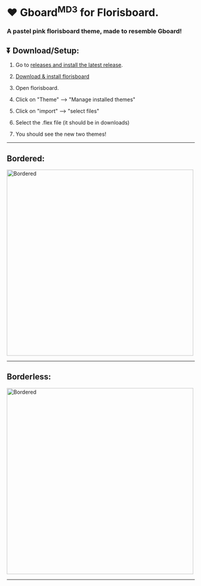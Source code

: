 # ♥️ Gboard<sup>MD3</sup> for Florisboard.
<h3> A pastel pink florisboard theme, made to resemble Gboard!</h3>

## ⏬ Download/Setup:

1. Go to [releases and install the latest release](https://github.com/TeaEndsAcronyms/Pink-MD3-Florisboard-Theme/releases).

2. [Download & install florisboard](https://apt.izzysoft.de/fdroid/index/apk/dev.patrickgold.florisboard.beta)

4. Open florisboard.

5. Click on "Theme" --> "Manage installed themes"

6. Click on "import" --> "select files"

7. Select the .flex file (it should be in downloads)

8. You should see the new two themes!

---
## Bordered:
<img src="https://github.com/TeaEndsAcronyms/Gboard-for-Florisboard-theme/assets/123305689/cd5c584d-ecc9-4377-8e69-4bd5a3d4df12" alt="Bordered" border="0" width="500">

---
## Borderless:
<img src="https://github.com/TeaEndsAcronyms/Gboard-for-Florisboard-theme/assets/123305689/5514f54c-6e15-4ff9-8c3e-53ce49eca6ee" alt="Bordered" border="0" width="500">


---
